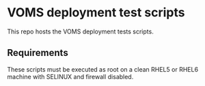 # VOMS deployment test scripts

This repo hosts the VOMS deployment tests scripts.

## Requirements

These scripts must be executed as root on a clean RHEL5 or RHEL6 machine with
SELINUX and firewall disabled.
